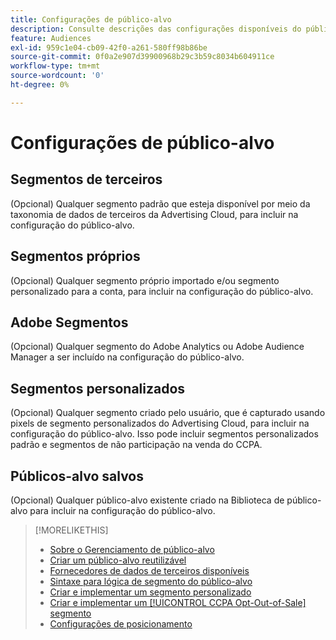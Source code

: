 ```yaml
---
title: Configurações de público-alvo
description: Consulte descrições das configurações disponíveis do público-alvo.
feature: Audiences
exl-id: 959c1e04-cb09-42f0-a261-580ff98b86be
source-git-commit: 0f0a2e907d39900968b29c3b59c8034b604911ce
workflow-type: tm+mt
source-wordcount: '0'
ht-degree: 0%

---
```


# Configurações de público-alvo

## Segmentos de terceiros

(Opcional) Qualquer segmento padrão que esteja disponível por meio da taxonomia de dados de terceiros da Advertising Cloud, para incluir na configuração do público-alvo.

## Segmentos próprios

(Opcional) Qualquer segmento próprio importado e/ou segmento personalizado para a conta, para incluir na configuração do público-alvo.

## Adobe Segmentos

(Opcional) Qualquer segmento do Adobe Analytics ou Adobe Audience Manager a ser incluído na configuração do público-alvo.

## Segmentos personalizados

(Opcional) Qualquer segmento criado pelo usuário, que é capturado usando pixels de segmento personalizados do Advertising Cloud, para incluir na configuração do público-alvo. Isso pode incluir segmentos personalizados padrão e segmentos de não participação na venda do CCPA.

## Públicos-alvo salvos

(Opcional) Qualquer público-alvo existente criado na Biblioteca de público-alvo para incluir na configuração do público-alvo.

>[!MORELIKETHIS]
>
>* [Sobre o Gerenciamento de público-alvo](audience-about.md)
>* [Criar um público-alvo reutilizável](reusable-audience-create.md)
>* [Fornecedores de dados de terceiros disponíveis](third-party-data-providers.md)
>* [Sintaxe para lógica de segmento do público-alvo](audience-segment-logic-syntax.md)
>* [Criar e implementar um segmento personalizado](custom-segment-create.md)
>* [Criar e implementar um  [!UICONTROL CCPA Opt-Out-of-Sale] segmento](ccpa-opt-out-segment-create.md)
>* [Configurações de posicionamento](/help/dsp/campaign-management/placements/placement-settings.md)

